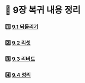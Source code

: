 # 📌 9장 복귀 내용 정리

### :one: <a href = "https://github.com/OSS3TEAM/DMU_OSS/blob/main/OSS3TEAM_11w_Chapter-9/9.1%20%EB%90%98%EB%8F%8C%EB%A6%AC%EA%B8%B0.md"> 9.1 되돌리기 </a>

### :two: <a href = "https://github.com/OSS3TEAM/DMU_OSS/blob/main/OSS3TEAM_11w_Chapter-9/9.2%20%EB%A6%AC%EC%85%8B.md"> 9.2 리셋 </a>

### :three: <a href = "https://github.com/OSS3TEAM/DMU_OSS/blob/main/OSS3TEAM_11w_Chapter-9/9.3%20%EB%A6%AC%EB%B2%84%ED%8A%B8.md"> 9.3 리버트 </a>

### :four: <a href = "https://github.com/OSS3TEAM/DMU_OSS/blob/main/OSS3TEAM_11w_Chapter-9/9.4%20%EC%A0%95%EB%A6%AC.md"> 9.4 정리 </a>
